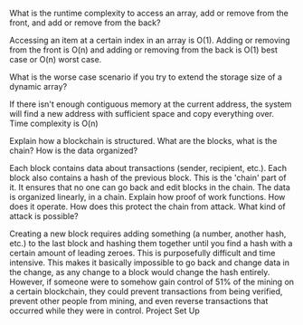 What is the runtime complexity to access an array, add or remove from the front, and add or remove from the back?

Accessing an item at a certain index in an array is O(1). Adding or removing from the front is O(n) and adding or removing from the back is O(1) best case or O(n) worst case.

What is the worse case scenario if you try to extend the storage size of a dynamic array?

If there isn't enough contiguous memory at the current address, the system will find a new address with sufficient space and copy everything over. Time complexity is O(n)

Explain how a blockchain is structured. What are the blocks, what is the chain? How is the data organized?

Each block contains data about transactions (sender, recipient, etc.). Each block also contains a hash of the previous block. This is the 'chain' part of it. It ensures that no one can go back and edit blocks in the chain. The data is organized linearly, in a chain.
Explain how proof of work functions. How does it operate. How does this protect the chain from attack. What kind of attack is possible?

Creating a new block requires adding something (a number, another hash, etc.) to the last block and hashing them together until you find a hash with a certain amount of leading zeroes. This is purposefully difficult and time intensive. This makes it basically impossible to go back and change data in the change, as any change to a block would change the hash entirely. However, if someone were to somehow gain control of 51% of the mining on a certain blockchain, they could prevent transactions from being verified, prevent other people from mining, and even reverse transactions that occurred while they were in control.
Project Set Up